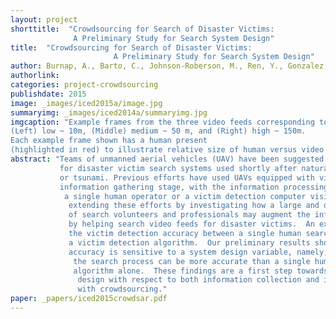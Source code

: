 ```yaml
---
layout: project
shorttitle:  "Crowdsourcing for Search of Disaster Victims:
              A Preliminary Study for Search System Design"
title:  "Crowdsourcing for Search of Disaster Victims:
                       A Preliminary Study for Search System Design"
author: Burnap, A., Barto, C., Johnson-Roberson, M., Ren, Y., Gonzalez, R. and Papalambros, P.Y.
authorlink:
categories: project-crowdsourcing
publishdate: 2015
image: _images/iced2015a/image.jpg
summaryimg: _images/iced2014a/summaryimg.jpg
imgcaption: "Example frames from the three video feeds corresponding to three altitudes:
(Left) low ~ 10m, (Middle) medium ~ 50 m, and (Right) high ~ 150m.
Each example frame shown has a human present
(highlighted in red) to illustrate relative size of human versus video frame."
abstract: "Teams of unmanned aerial vehicles (UAV) have been suggested as sensor platforms
           for disaster victim search systems used shortly after natural disasters such as an earthquake
           or tsunami. Previous efforts have used UAVs equipped with video cameras for the disaster
           information gathering stage, with the information processing stage performed by either
            a single human operator or a victim detection computer vision algorithm.  We propose
             extending these efforts by investigating how a large and distributed 'crowd'
             of search volunteers and professionals may augment the information processing stage
             by helping search video feeds for disaster victims.  An experiment is conducted comparing
             the victim detection accuracy between a single human searcher, a crowd of searchers, and
             a victim detection algorithm.  Our preliminary results show that while victim search
             accuracy is sensitive to a system design variable, namely, UAV altitude, crowdsourcing
              the search process can be more accurate than a single human or victim detection
              algorithm alone.  These findings are a first step towards optimizing search system
               design with respect to both information collection and information processing augmented
               with crowdsourcing."
paper: _papers/iced2015crowdsar.pdf
---
```


